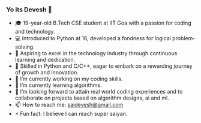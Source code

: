 ### Yo its Devesh 👋

- 🎓 19-year-old B.Tech CSE student at IIT Goa with a passion for coding and technology.
- 💻 Introduced to Python at 16, developed a fondness for logical problem-solving.
- 🚀 Aspiring to excel in the technology industry through continuous learning and dedication.
- 🌟 Skilled in Python and C/C++, eager to embark on a rewarding journey of growth and innovation.
- 🔭 I’m currently working on my coding skills.
- 🌱 I’m currently learning algorithms.
- 👯 I’m looking forward to attain real world coding experiences and to collaborate on projects based on algorithm designs, ai and ml.
- 📫 How to reach me: saidevesh@gmail.com
- ⚡ Fun fact: I believe I can reach super saiyan.
